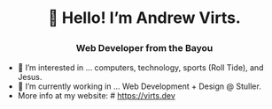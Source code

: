 # <p align="center">👋 Hello! I’m Andrew Virts.</p>
### <p align="center">Web Developer from the Bayou</p>
- 👀 I’m interested in ... computers, technology, sports (Roll Tide), and Jesus.
- 🌱 I’m currently working in ... Web Development + Design @ Stuller.
- More info at my website: # https://virts.dev

